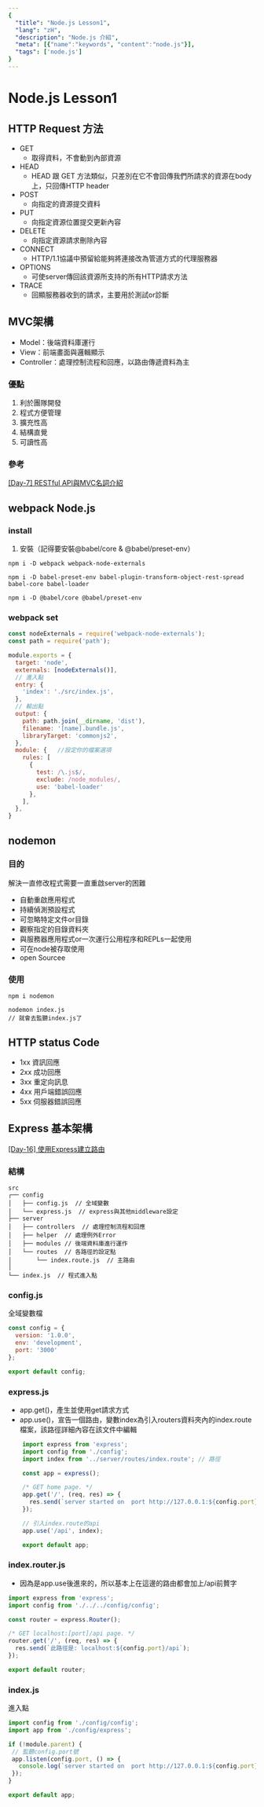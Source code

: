 ```yaml
---
{
  "title": "Node.js Lesson1",
  "lang": "zH",
  "description": "Node.js 介紹",
  "meta": [{"name":"keywords", "content":"node.js"}],
  "tags": ['node.js']
}
---
```

# Node.js Lesson1
## HTTP Request 方法
* GET
    * 取得資料，不會動到內部資源
* HEAD
    * HEAD 跟 GET 方法類似，只差別在它不會回傳我們所請求的資源在body上，只回傳HTTP header
* POST
    * 向指定的資源提交資料
* PUT
    * 向指定資源位置提交更新內容
* DELETE
    * 向指定資源請求刪除內容
* CONNECT
    * HTTP/1.1協議中預留給能夠將連接改為管道方式的代理服務器
* OPTIONS
    * 可使server傳回該資源所支持的所有HTTP請求方法
* TRACE
    * 回顯服務器收到的請求，主要用於測試or診斷
    
    
## MVC架構
* Model：後端資料庫運行
* View：前端畫面與邏輯顯示
* Controller：處理控制流程和回應，以路由傳遞資料為主
### 優點
1. 利於團隊開發
2. 程式方便管理
3. 擴充性高
4. 結構直覺
5. 可讀性高
### 參考
[[Day-7] RESTful API與MVC名詞介紹](https://ithelp.ithome.com.tw/articles/10191925)

## webpack Node.js
### install
1. 安裝（記得要安裝@babel/core & @babel/preset-env）
```npm
npm i -D webpack webpack-node-externals

npm i -D babel-preset-env babel-plugin-transform-object-rest-spread babel-core babel-loader

npm i -D @babel/core @babel/preset-env
```
### webpack set
```javascript
const nodeExternals = require('webpack-node-externals');
const path = require('path');

module.exports = {
  target: 'node',
  externals: [nodeExternals()],
  // 進入點
  entry: {
    'index': './src/index.js',
  },
  // 輸出點
  output: {
    path: path.join(__dirname, 'dist'),
    filename: '[name].bundle.js',
    libraryTarget: 'commonjs2',
  },
  module: {   //設定你的檔案選項
    rules: [
      {
        test: /\.js$/,
        exclude: /node_modules/,
        use: 'babel-loader'
      },
    ],
  },
}
```

## nodemon
### 目的
解決一直修改程式需要一直重啟server的困難
* 自動重啟應用程式
* 持續偵測預設程式
* 可忽略特定文件or目錄
* 觀察指定的目錄資料夾
* 與服務器應用程式or一次運行公用程序和REPLs一起使用
* 可在node被存取使用
* open Sourcee

### 使用 
```npm
npm i nodemon

nodemon index.js
// 就會去監聽index.js了
```

## HTTP status Code
* 1xx 資訊回應
* 2xx 成功回應
* 3xx 重定向訊息
* 4xx 用戶端錯誤回應
* 5xx 伺服器錯誤回應

## Express 基本架構
[[Day-16] 使用Express建立路由](https://ithelp.ithome.com.tw/articles/10194017)
### 結構
```
src
┌── config
│   ├── config.js  // 全域變數
│   └── express.js  // express與其他middleware設定
├── server
│   ├── controllers  // 處理控制流程和回應
│   ├── helper  // 處理例外Error
│   ├── modules // 後端資料庫進行運作
│   └── routes  // 各路徑的設定點
│       └── index.route.js  // 主路由
│
└── index.js  // 程式進入點
```
### config.js
全域變數檔
```javascript
const config = {
  version: '1.0.0',
  env: 'development',
  port: '3000'
};

export default config;
```

###  express.js
* app.get()，產生並使用get請求方式
* app.use()，宣告一個路由，變數index為引入routers資料夾內的index.route檔案，該路徑詳細內容在該文件中編輯
```javascript
    import express from 'express';
    import config from './config';
    import index from '../server/routes/index.route'; // 路徑

    const app = express();

    /* GET home page. */
    app.get('/', (req, res) => {
      res.send(`server started on  port http://127.0.0.1:${config.port} (${config.env})`);
    });

    // 引入index.route的api
    app.use('/api', index);

    export default app;
```

### index.router.js
* 因為是app.use後進來的，所以基本上在這邊的路由都會加上/api前贅字
```javascript
import express from 'express';
import config from './../../config/config';

const router = express.Router();

/* GET localhost:[port]/api page. */
router.get('/', (req, res) => {
  res.send(`此路徑是: localhost:${config.port}/api`);
});

export default router;
```

### index.js 
進入點
```javascript
import config from './config/config';
import app from './config/express';

if (!module.parent) {
 // 監聽config.port號
 app.listen(config.port, () => {
   console.log(`server started on  port http://127.0.0.1:${config.port} (${config.env})`);
 });
}

export default app;
```
